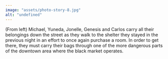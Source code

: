 ```yaml
---
image: "assets/photo-story-8.jpg"
alt: "undefined"
---
```

(From left) Michael, Yuneda, Jonelle, Genesis and Carlos carry all their belongings down the street as they walk to the shelter they stayed in the previous night in an effort to once again purchase a room. In order to get there, they must carry their bags through one of the more dangerous parts of the downtown area where the black market operates.